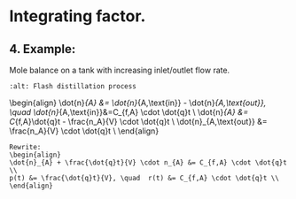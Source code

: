 # Integrating factor. 

## 4. Example:
Mole balance on a tank with increasing inlet/outlet flow rate.

```{image} ./_Integrating_factors_image.jpg
:alt: Flash distillation process
```

\begin{align}
\dot{n}_{A} &= \dot{n}_{A,\text{in}} - \dot{n}_{A,\text{out}}, \quad \dot{n}_{A,\text{in}}&=C_{f,A} \cdot \dot{q}t \\
\dot{n}_{A} &= C_{f,A}\dot{q}t - \frac{n_A}{V} \cdot \dot{q}t \\
\dot{n}_{A,\text{out}} &= \frac{n_A}{V} \cdot \dot{q}t \\
\end{align}

````{dropdown} 4. Solution
Rewrite: 
\begin{align}
\dot{n}_{A} + \frac{\dot{q}t}{V} \cdot n_{A} &= C_{f,A} \cdot \dot{q}t \\
p(t) &= \frac{\dot{q}t}{V}, \quad  r(t) &= C_{f,A} \cdot \dot{q}t \\
\end{align}